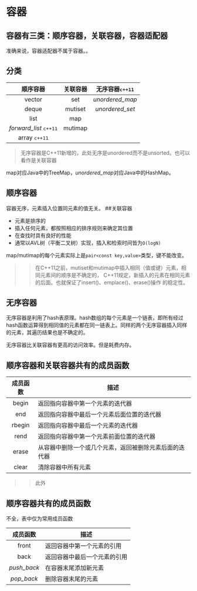 容器
====
容器有三类：顺序容器，关联容器，容器适配器
----
准确来说，容器适配器不属于容器。。
## 分类

|顺序容器|关联容器|无序容器<kbd>c++11</kdb>
|:------:|:------:|:--------:
|vector  |set     |*unordered_map*
|deque   |mutiset |*unordered_set*
|list    |map     |
|*forward_list* <kbd>c++11</kdb>|mutimap ||
|array <kbd>c++11</kdb>|||

>无序容器是C++11新增的，此处无序是unordered而不是unsorted。也可以看作是关联容器

map对应Java中的TreeMap，*unordered_map*对应Java中的HashMap。

## 顺序容器
容器无序，元素插入位置同元素的值无关。
##关联容器
* 元素是排序的
* 插入任何元素，都按照相应的排序规则来确定其位置
* 在查找时具有良好的性能
* 通常以AVL树（平衡二叉树）实现，插入和检索时间皆为`O(logN)`

map/mutimap的每个元素实际上是`pair<const key,value>`类型，键不能改变。
>>在C++11之前，mutiset和mutimap中插入相同（值或键）元素，相同元素间的顺序是不确定的，
C++11规定，新插入的元素在相同元素的后面。也就保证了insert()、emplace()、erase()操作
的稳定性。

## 无序容器 
无序容器是利用了hash表原理。hash数组的每个元素是一个链表，即所有经过hash函数运算得到相同值的元素都在同一链表上。同样的两个无序容器插入同样的元素，其遍历结果也是不确定的。  

无序容器比关联容器有更高的访问效率。但是耗费内存。

## 顺序容器和关联容器共有的成员函数
|成员函数|描述|
|:------:|-----|
|begin|返回指向容器中第一个元素的迭代器|
|end|返回指向容器中最后一个元素后面位置的迭代器|
|rbegin|返回指向容器中最后一个元素的迭代器|
|rend|返回指向容器中第一个元素前面位置的迭代器|
|erase|从容器中删除一个或几个元素，返回被删除元素后面的迭代器|
|clear|清除容器中所有元素|
>>此外

## 顺序容器共有的成员函数
不全，表中仅为常用成员函数

|成员函数|描述|
|:------:|-----|
|front|返回容器中第一个元素的引用|
|back|返回容器中最后一个元素的引用|
|_push_back_|在容器末尾添加新元素|
|_pop_back_|删除容器末尾的元素|

